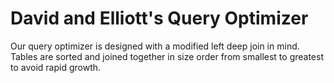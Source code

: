 # David and Elliott's Query Optimizer

Our query optimizer is designed with a modified left deep join in mind. Tables are sorted and joined together in size order from smallest to greatest to avoid rapid growth.
